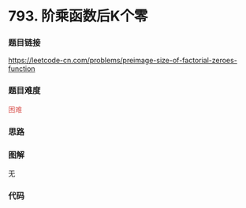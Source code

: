 # 793. 阶乘函数后K个零

### 题目链接

https://leetcode-cn.com/problems/preimage-size-of-factorial-zeroes-function

### 题目难度

<font color=#D9534F>困难</font>

### 思路



### 图解

无

### 代码

```python
```